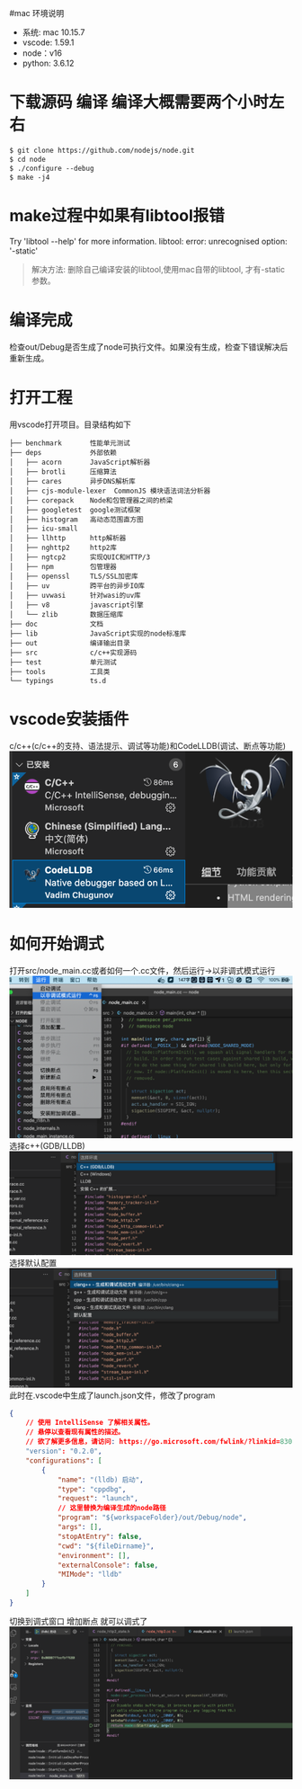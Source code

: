 #mac 环境说明
- 系统: mac 10.15.7 
- vscode: 1.59.1
- node：v16
- python: 3.6.12

# 下载源码 编译 编译大概需要两个小时左右
```shell script
$ git clone https://github.com/nodejs/node.git
$ cd node
$ ./configure --debug
$ make -j4
```

# make过程中如果有libtool报错
Try 'libtool --help' for more information.
libtool:   error: unrecognised option: '-static' 
> 解决方法: 删除自己编译安装的libtool,使用mac自带的libtool, 才有-static参数。


# 编译完成
检查out/Debug是否生成了node可执行文件。如果没有生成，检查下错误解决后重新生成。

# 打开工程
用vscode打开项目。目录结构如下
```
├── benchmark       性能单元测试
├── deps            外部依赖
│   ├── acorn       JavaScript解析器
│   ├── brotli      压缩算法
│   ├── cares       异步DNS解析库
│   ├── cjs-module-lexer  CommonJS 模块语法词法分析器
│   ├── corepack    Node和包管理器之间的桥梁
│   ├── googletest  google测试框架
│   ├── histogram   高动态范围直方图
│   ├── icu-small 
│   ├── llhttp      http解析器
│   ├── nghttp2     http2库
│   ├── ngtcp2      实现QUIC和HTTP/3
│   ├── npm         包管理器
│   ├── openssl     TLS/SSL加密库
│   ├── uv          跨平台的异步IO库
│   ├── uvwasi      针对wasi的uv库
│   ├── v8          javascript引擎
│   └── zlib        数据压缩库   
├── doc             文档
├── lib             JavaScript实现的node标准库
├── out             编译输出目录
├── src             c/c++实现源码
├── test            单元测试
├── tools           工具类
└── typings         ts.d
```
# vscode安装插件
c/c++(c/c++的支持、语法提示、调试等功能)和CodeLLDB(调试、断点等功能)
![插件](./插件.png)

# 如何开始调式
打开src/node_main.cc或者如何一个.cc文件，然后运行->以非调式模式运行
![调试](./调试1.png)
选择c++(GDB/LLDB)
![调试](./调试2.png)
选择默认配置
![调试](./调试3.png)
此时在.vscode中生成了launch.json文件，修改了program
```json
{
    // 使用 IntelliSense 了解相关属性。 
    // 悬停以查看现有属性的描述。
    // 欲了解更多信息，请访问: https://go.microsoft.com/fwlink/?linkid=830387
    "version": "0.2.0",
    "configurations": [
        {
            "name": "(lldb) 启动",
            "type": "cppdbg",
            "request": "launch",
            // 这里替换为编译生成的node路径
            "program": "${workspaceFolder}/out/Debug/node",
            "args": [],
            "stopAtEntry": false,
            "cwd": "${fileDirname}",
            "environment": [],
            "externalConsole": false,
            "MIMode": "lldb"
        }
    ]
}
```
切换到调式窗口 增加断点 就可以调式了
![调试](./调试4.png)









